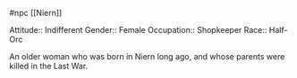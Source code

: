  #npc [[Niern]]

Attitude:: Indifferent
Gender:: Female
Occupation:: Shopkeeper
Race:: Half-Orc

An older woman who was born in Niern long ago, and whose parents were killed in the Last War.

